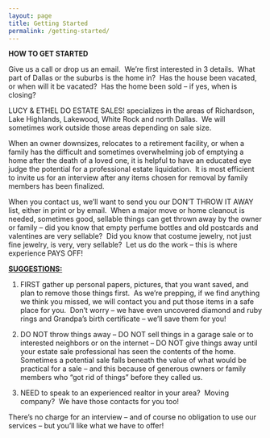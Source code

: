 ```yaml
---
layout: page
title: Getting Started
permalink: /getting-started/
---
```


<p><strong>HOW TO GET STARTED</strong></p>
<p>Give us a call or drop us an email.&nbsp; We’re first interested in 3 details.&nbsp; What part of Dallas or the suburbs is the home in?&nbsp; Has the house been vacated, or when will it be vacated?&nbsp; Has the home been sold – if yes, when is closing?</p>
<p>LUCY &amp; ETHEL DO ESTATE SALES! specializes in the areas of Richardson, Lake Highlands, Lakewood, White Rock and north Dallas.&nbsp; We will sometimes work outside those areas depending on sale size.&nbsp; </p>
<p>When an owner downsizes, relocates to a retirement facility, or when a family has the difficult and sometimes overwhelming job of emptying a home after the death of a loved one, it is helpful to have an educated eye judge the potential for a professional estate liquidation.&nbsp; It is most efficient to invite us for an interview after any items chosen for removal by family members has been finalized.</p>
<p>When you contact us, we’ll want to send you our DON’T THROW IT AWAY list, either in print or by email.&nbsp; When a major move or home cleanout is needed, sometimes good, sellable things can get thrown away by the owner or family – did you know that empty perfume bottles and old postcards and valentines are very sellable?&nbsp; Did you know that costume jewelry, not just fine jewelry, is very, very sellable?&nbsp; Let us do the work – this is where experience PAYS OFF!</p>
<p><u><strong>SUGGESTIONS:</strong></u></p>
<ol>
<li>
<p>FIRST gather up personal papers, pictures, that you want saved, and plan to remove those things first.&nbsp; As we’re prepping, if we find anything we think you missed, we will contact you and put those items in a safe place for you.&nbsp; Don’t worry – we have even uncovered diamond and ruby rings and Grandpa’s birth certificate – we’ll save them for you!</p>
</li>
<li>
<p>DO NOT throw things away – DO NOT sell things in a garage sale or to interested neighbors or on the internet – DO NOT give things away until your estate sale professional has seen the contents of the home.&nbsp; Sometimes a potential sale falls beneath the value of what would be practical for a sale – and this because of generous owners or family members who “got rid of things” before they called us.</p>
</li>
<li>
<p>NEED to speak to an experienced realtor in your area?&nbsp; Moving company?&nbsp; We have those contacts for you too!</p>
</li>
</ol>
<p>There’s no charge for an interview – and of course no obligation to use our services – but you’ll like what we have to offer!</p>
<p>&nbsp;</p>